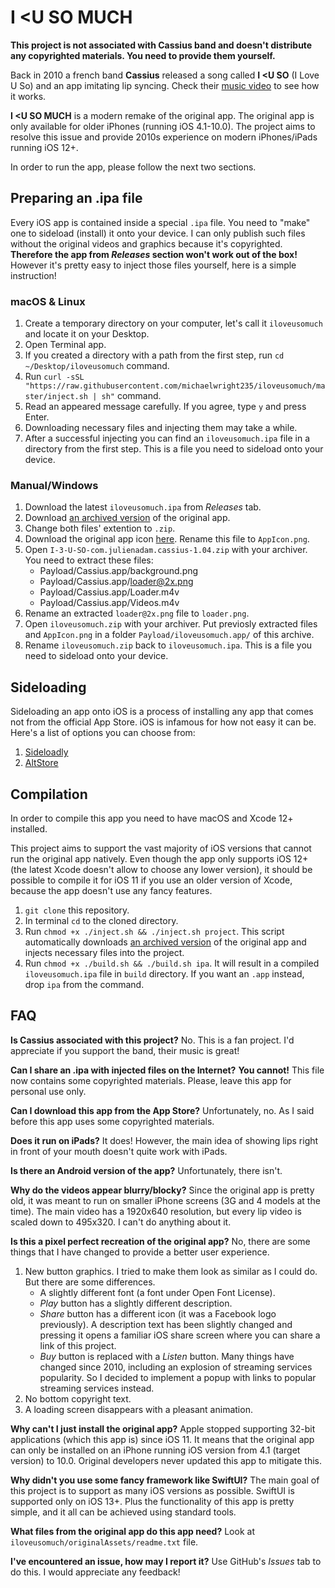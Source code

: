
# I &lt;U SO MUCH

**This project is not associated with Cassius band and doesn't distribute any copyrighted materials. You need to provide them yourself.**

Back in 2010 a french band **Cassius** released a song called **I &lt;U SO** (I Love U So) and an app imitating lip syncing. Check their [music video](https://www.youtube.com/watch?v=NazVKnD-_sQ) to see how it works.

**I &lt;U SO MUCH** is a modern remake of the original app. The original app is only available for older iPhones (running iOS 4.1-10.0). The project aims to resolve this issue and provide 2010s experience on modern iPhones/iPads running iOS 12+.

In order to run the app, please follow the next two sections.

## Preparing an .ipa file

Every iOS app is contained inside a special `.ipa` file. You need to "make" one to sideload (install) it onto your device. I can only publish such files without the original videos and graphics because it's copyrighted. **Therefore the app from *Releases* section won't work out of the box!** However it's pretty easy to inject those files yourself, here is a simple instruction!

### macOS & Linux

1. Create a temporary directory on your computer, let's call it `iloveusomuch` and locate it on your Desktop.
2. Open Terminal app.
3. If you created a directory with a path from the first step, run `cd ~/Desktop/iloveusomuch` command.
4. Run `curl -sSL "https://raw.githubusercontent.com/michaelwright235/iloveusomuch/master/inject.sh | sh"` command.
5. Read an appeared message carefully. If you agree, type `y` and press Enter.
6. Downloading necessary files and injecting them may take a while.
7. After a successful injecting you can find an `iloveusomuch.ipa` file in a directory from the first step. This is a file you need to sideload onto your device.

### Manual/Windows

1. Download the latest `iloveusomuch.ipa` from *Releases* tab.
2. Download [an archived version](https://archive.org/download/i-3-u-so-com.julienadam.cassius-1.04/I-3-U-SO-com.julienadam.cassius-1.04.ipa") of the original app.
3. Change both files' extention to `.zip`.
4. Download the original app icon [here](https://web.archive.org/web/20240111215624if_/https://is4-ssl.mzstatic.com/image/thumb/Purple/2b/df/56/mzi.rptjtlhi.png/738x0w.png). Rename this file to `AppIcon.png`.
5. Open `I-3-U-SO-com.julienadam.cassius-1.04.zip` with your archiver. You need to extract these files:
   - Payload/Cassius.app/background.png
   - Payload/Cassius.app/loader@2x.png
   - Payload/Cassius.app/Loader.m4v
   - Payload/Cassius.app/Videos.m4v
6. Rename an extracted `loader@2x.png` file to `loader.png`.
7. Open `iloveusomuch.zip` with your archiver. Put previosly extracted files and `AppIcon.png` in a folder `Payload/iloveusomuch.app/` of this archive.
8. Rename `iloveusomuch.zip` back to `iloveusomuch.ipa`. This is a file you need to sideload onto your device.

## Sideloading

Sideloading an app onto iOS is a process of installing any app that comes not from the official App Store. iOS is infamous for how not easy it can be. Here's a list of options you can choose from:

1. [Sideloadly](https://sideloadly.io/)
2. [AltStore](https://altstore.io/)

## Compilation

In order to compile this app you need to have macOS and Xcode 12+ installed.

This project aims to support the vast majority of iOS versions that cannot run the original app natively. Even though the app only supports iOS 12+ (the latest Xcode doesn't allow to choose any lower version), it should be possible to compile it for iOS 11 if you use an older version of Xcode, because the app doesn't use any fancy features.

1. `git clone` this repository.
2. In terminal `cd` to the cloned directory.
3. Run `chmod +x ./inject.sh && ./inject.sh project`. This script automatically downloads [an archived version](https://archive.org/details/i-3-u-so-com.julienadam.cassius-1.04) of the original app and injects necessary files into the project.
4. Run `chmod +x ./build.sh && ./build.sh ipa`. It will result in a compiled `iloveusomuch.ipa` file in `build` directory. If you want an `.app` instead, drop `ipa` from the command.

## FAQ

**Is Cassius associated with this project?**
No. This is a fan project. I'd appreciate if you support the band, their music is great!

**Can I share an .ipa with injected files on the Internet?**
**You cannot!** This file now contains some copyrighted materials. Please, leave this app for personal use only.

**Can I download this app from the App Store?**
Unfortunately, no. As I said before this app uses some copyrighted materials.

**Does it run on iPads?**
It does! However, the main idea of showing lips right in front of your mouth doesn't quite work with iPads.

**Is there an Android version of the app?**
Unfortunately, there isn't.

**Why do the videos appear blurry/blocky?**
Since the original app is pretty old, it was meant to run on smaller iPhone screens (3G and 4 models at the time). The main video has a 1920x640 resolution, but every lip video is scaled down to 495x320. I can't do anything about it.

**Is this a pixel perfect recreation of the original app?**
No, there are some things that I have changed to provide a better user experience.

1. New button graphics. I tried to make them look as similar as I could do. But there are some differences.
   - A slightly different font (a font under Open Font License).
   - *Play* button has a slightly different description.
   - *Share* button has a different icon (it was a Facebook logo previously). A description text has been slightly changed and pressing it opens a familiar iOS share screen where you can share a link of this project.
   - *Buy* button is replaced with a *Listen* button. Many things have changed since 2010, including an explosion of streaming services popularity. So I decided to implement a popup with links to popular streaming services instead.
2. No bottom copyright text.
3. A loading screen disappears with a pleasant animation.

**Why can't I just install the original app?**
Apple stopped supporting 32-bit applications (which this app is) since iOS 11. It means that the original app can only be installed on an iPhone running iOS version from 4.1 (target version) to 10.0. Original developers never updated this app to mitigate this.

**Why didn't you use some fancy framework like SwiftUI?**
The main goal of this project is to support as many iOS versions as possible. SwiftUI is supported only on iOS 13+. Plus the functionality of this app is pretty simple, and it all can be achieved using standard tools.

**What files from the original app do this app need?**
Look at `iloveusomuch/originalAssets/readme.txt` file.

**I've encountered an issue, how may I report it?**
Use GitHub's *Issues* tab to do this. I would appreciate any feedback!
